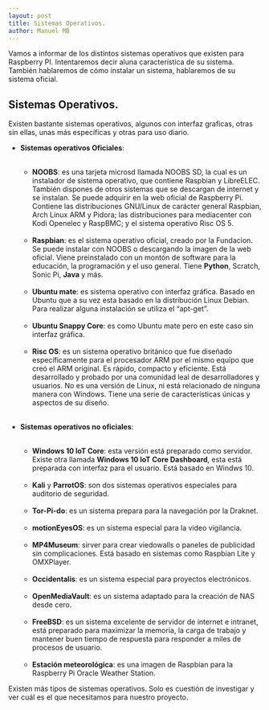 ```yaml
---
layout: post
title: Sistemas Operativos.
author: Manuel MB
---
```

Vamos a informar de los distintos sistemas operativos que existen para Raspberry PI. Intentaremos decir aluna característica de su sistema.<br>
También hablaremos de cómo instalar un sistema, hablaremos de su sistema oficial.<br>

<h2>Sistemas Operativos.</h2>

Existen bastante sistemas operativos, algunos con interfaz graficas, otras sin ellas, unas más específicas y otras para uso diario.

- **Sistemas operativos Oficiales**:<br><br>
	- **NOOBS**: es una tarjeta microsd llamada NOOBS SD, la cual es un instalador de sistema operativo, que contiene Raspbian y LibreELEC. También dispones de otros sistemas que se descargan de internet y se instalan.  Se puede adquirir en la web oficial de Raspberry  Pi. Contiene las distribuciones GNU/Linux de carácter general Raspbian, Arch Linux ARM y Pidora; las distribuciones para mediacenter con Kodi Openelec y RaspBMC; y el sistema operativo Risc OS 5. <br><br>
	- **Raspbian**: es el sistema operativo oficial, creado por la Fundacion. Se puede instalar con NOOBS o descargando la imagen de la web oficial. Viene preinstalado con un montón de software para la educación, la programación y el uso general. Tiene **Python**, Scratch, Sonic Pi, **Java** y más.<br><br>
    - **Ubuntu mate**: es sistema operativo con interfaz gráfica. Basado en Ubuntu que a su vez esta basado en la distribución Linux Debian. Para realizar alguna instalación se utiliza el “apt-get”.<br><br>
	- **Ubuntu Snappy Core**: es como Ubuntu mate pero en este caso sin interfaz gráfica.<br><br>
	- **Risc OS**: es un sistema operativo británico que fue diseñado específicamente para el procesador ARM por el mismo equipo que creó el ARM original. Es rápido, compacto y eficiente. Está desarrollado y probado por una comunidad leal de desarrolladores y usuarios. No es una versión de Linux, ni está relacionado de ninguna manera con Windows. Tiene una serie de características únicas y aspectos de su diseño.<br><br>

- **Sistemas operativos no oficiales**:<br><br>
    - **Windows 10 loT Core**: esta versión está preparado como servidor. Existe otra llamada **Windows 10 loT Core Dashboard**, esta está preparada con interfaz para el usuario. Está basado en Windws 10.<br><br>
	- **Kali** y **ParrotOS**: son dos sistemas operativos especiales para auditorio de seguridad.<br><br>
	- **Tor-Pi-do**: es un sistema prepara para la navegación por la Draknet.<br><br>
	- **motionEyesOS**: es un sistema especial para la video vigilancia.<br><br>
	- **MP4Museum**: sirver para crear viedowalls o paneles de publicidad sin complicaciones. Está basado en sistemas como Raspbian Lite y OMXPlayer.<br><br>
	- **Occidentalis**: es un sistema especial para proyectos electrónicos.<br><br>
	- **OpenMediaVault**: es un sistema adaptado para la creación de NAS desde cero.<br><br>
	- **FreeBSD**: es un sistema excelente de servidor de internet e intranet, está preparado para maximizar la memoria, la carga de trabajo y mantener buen tiempo de respuesta para responder a miles de procesos de usuario.<br><br>
	- **Estación meteorológica**: es una imagen de Raspbian para la Raspberry Pi Oracle Weather Station.

Existen más tipos de sistemas operativos. Solo es cuestión de investigar y ver cuál es el que necesitamos para nuestro proyecto.